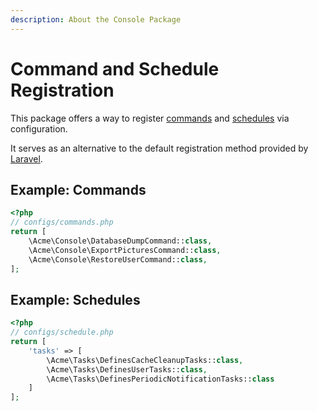 ```yaml
---
description: About the Console Package
---
```

# Command and Schedule Registration

This package offers a way to register [commands](https://laravel.com/docs/6.x/artisan) and [schedules](https://laravel.com/docs/6.x/scheduling) via configuration.

It serves as an alternative to the default registration method provided by [Laravel](https://laravel.com).

## Example: Commands

```php
<?php
// configs/commands.php
return [
    \Acme\Console\DatabaseDumpCommand::class,
    \Acme\Console\ExportPicturesCommand::class,
    \Acme\Console\RestoreUserCommand::class,
];
```

## Example: Schedules

```php
<?php
// configs/schedule.php
return [
    'tasks' => [
        \Acme\Tasks\DefinesCacheCleanupTasks::class,
        \Acme\Tasks\DefinesUserTasks::class,
        \Acme\Tasks\DefinesPeriodicNotificationTasks::class
    ]
];
```
